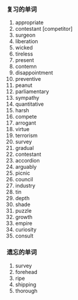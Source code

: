 ### 复习的单词

1. appropriate
2. contestant [competitor]
3. surgeon
4. liberation
5. wicked
6. tireless
7. present
8. contemn
9. disappointment
10. preventive
11. peanut
12. parliamentary
13. sympathy
14. quantitative
15. harsh
16. compete
17. arrogant
18. virtue
19. terrorism
20. survey
21. gradual
22. contestant
23. accordion
24. arguably
25. picnic
26. council
27. industry
28. tin
29. depth
30. shade
31. puzzle
32. growth
33. empire
34. curiosity
35. consult



### 遗忘的单词

1. survey
2. forehead
3. ripe
4. shipping
5. thorough



### 